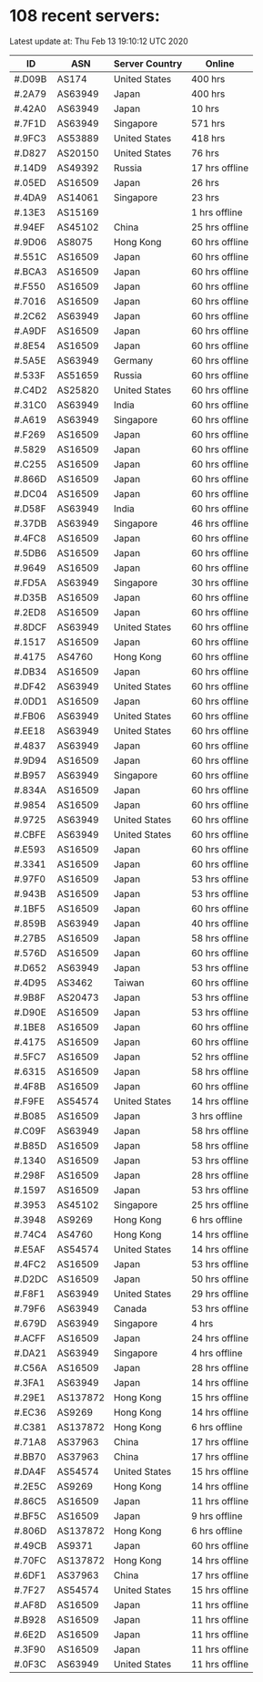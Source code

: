 # 108 recent servers:

Latest update at: Thu Feb 13 19:10:12 UTC 2020

| ID | ASN | Server Country | Online |
| -- | --- | -------------- | ------ |
| #.D09B | AS174 | United States | 400 hrs |
| #.2A79 | AS63949 | Japan | 400 hrs |
| #.42A0 | AS63949 | Japan | 10 hrs |
| #.7F1D | AS63949 | Singapore | 571 hrs |
| #.9FC3 | AS53889 | United States | 418 hrs |
| #.D827 | AS20150 | United States | 76 hrs |
| #.14D9 | AS49392 | Russia | 17 hrs offline |
| #.05ED | AS16509 | Japan | 26 hrs |
| #.4DA9 | AS14061 | Singapore | 23 hrs |
| #.13E3 | AS15169 |  | 1 hrs offline |
| #.94EF | AS45102 | China | 25 hrs offline |
| #.9D06 | AS8075 | Hong Kong | 60 hrs offline |
| #.551C | AS16509 | Japan | 60 hrs offline |
| #.BCA3 | AS16509 | Japan | 60 hrs offline |
| #.F550 | AS16509 | Japan | 60 hrs offline |
| #.7016 | AS16509 | Japan | 60 hrs offline |
| #.2C62 | AS63949 | Japan | 60 hrs offline |
| #.A9DF | AS16509 | Japan | 60 hrs offline |
| #.8E54 | AS16509 | Japan | 60 hrs offline |
| #.5A5E | AS63949 | Germany | 60 hrs offline |
| #.533F | AS51659 | Russia | 60 hrs offline |
| #.C4D2 | AS25820 | United States | 60 hrs offline |
| #.31C0 | AS63949 | India | 60 hrs offline |
| #.A619 | AS63949 | Singapore | 60 hrs offline |
| #.F269 | AS16509 | Japan | 60 hrs offline |
| #.5829 | AS16509 | Japan | 60 hrs offline |
| #.C255 | AS16509 | Japan | 60 hrs offline |
| #.866D | AS16509 | Japan | 60 hrs offline |
| #.DC04 | AS16509 | Japan | 60 hrs offline |
| #.D58F | AS63949 | India | 60 hrs offline |
| #.37DB | AS63949 | Singapore | 46 hrs offline |
| #.4FC8 | AS16509 | Japan | 60 hrs offline |
| #.5DB6 | AS16509 | Japan | 60 hrs offline |
| #.9649 | AS16509 | Japan | 60 hrs offline |
| #.FD5A | AS63949 | Singapore | 30 hrs offline |
| #.D35B | AS16509 | Japan | 60 hrs offline |
| #.2ED8 | AS16509 | Japan | 60 hrs offline |
| #.8DCF | AS63949 | United States | 60 hrs offline |
| #.1517 | AS16509 | Japan | 60 hrs offline |
| #.4175 | AS4760 | Hong Kong | 60 hrs offline |
| #.DB34 | AS16509 | Japan | 60 hrs offline |
| #.DF42 | AS63949 | United States | 60 hrs offline |
| #.0DD1 | AS16509 | Japan | 60 hrs offline |
| #.FB06 | AS63949 | United States | 60 hrs offline |
| #.EE18 | AS63949 | United States | 60 hrs offline |
| #.4837 | AS63949 | Japan | 60 hrs offline |
| #.9D94 | AS16509 | Japan | 60 hrs offline |
| #.B957 | AS63949 | Singapore | 60 hrs offline |
| #.834A | AS16509 | Japan | 60 hrs offline |
| #.9854 | AS16509 | Japan | 60 hrs offline |
| #.9725 | AS63949 | United States | 60 hrs offline |
| #.CBFE | AS63949 | United States | 60 hrs offline |
| #.E593 | AS16509 | Japan | 60 hrs offline |
| #.3341 | AS16509 | Japan | 60 hrs offline |
| #.97F0 | AS16509 | Japan | 53 hrs offline |
| #.943B | AS16509 | Japan | 53 hrs offline |
| #.1BF5 | AS16509 | Japan | 60 hrs offline |
| #.859B | AS63949 | Japan | 40 hrs offline |
| #.27B5 | AS16509 | Japan | 58 hrs offline |
| #.576D | AS16509 | Japan | 60 hrs offline |
| #.D652 | AS63949 | Japan | 53 hrs offline |
| #.4D95 | AS3462 | Taiwan | 60 hrs offline |
| #.9B8F | AS20473 | Japan | 53 hrs offline |
| #.D90E | AS16509 | Japan | 53 hrs offline |
| #.1BE8 | AS16509 | Japan | 60 hrs offline |
| #.4175 | AS16509 | Japan | 60 hrs offline |
| #.5FC7 | AS16509 | Japan | 52 hrs offline |
| #.6315 | AS16509 | Japan | 58 hrs offline |
| #.4F8B | AS16509 | Japan | 60 hrs offline |
| #.F9FE | AS54574 | United States | 14 hrs offline |
| #.B085 | AS16509 | Japan | 3 hrs offline |
| #.C09F | AS63949 | Japan | 58 hrs offline |
| #.B85D | AS16509 | Japan | 58 hrs offline |
| #.1340 | AS16509 | Japan | 53 hrs offline |
| #.298F | AS16509 | Japan | 28 hrs offline |
| #.1597 | AS16509 | Japan | 53 hrs offline |
| #.3953 | AS45102 | Singapore | 25 hrs offline |
| #.3948 | AS9269 | Hong Kong | 6 hrs offline |
| #.74C4 | AS4760 | Hong Kong | 14 hrs offline |
| #.E5AF | AS54574 | United States | 14 hrs offline |
| #.4FC2 | AS16509 | Japan | 53 hrs offline |
| #.D2DC | AS16509 | Japan | 50 hrs offline |
| #.F8F1 | AS63949 | United States | 29 hrs offline |
| #.79F6 | AS63949 | Canada | 53 hrs offline |
| #.679D | AS63949 | Singapore | 4 hrs |
| #.ACFF | AS16509 | Japan | 24 hrs offline |
| #.DA21 | AS63949 | Singapore | 4 hrs offline |
| #.C56A | AS16509 | Japan | 28 hrs offline |
| #.3FA1 | AS63949 | Japan | 14 hrs offline |
| #.29E1 | AS137872 | Hong Kong | 15 hrs offline |
| #.EC36 | AS9269 | Hong Kong | 14 hrs offline |
| #.C381 | AS137872 | Hong Kong | 6 hrs offline |
| #.71A8 | AS37963 | China | 17 hrs offline |
| #.BB70 | AS37963 | China | 17 hrs offline |
| #.DA4F | AS54574 | United States | 15 hrs offline |
| #.2E5C | AS9269 | Hong Kong | 14 hrs offline |
| #.86C5 | AS16509 | Japan | 11 hrs offline |
| #.BF5C | AS16509 | Japan | 9 hrs offline |
| #.806D | AS137872 | Hong Kong | 6 hrs offline |
| #.49CB | AS9371 | Japan | 60 hrs offline |
| #.70FC | AS137872 | Hong Kong | 14 hrs offline |
| #.6DF1 | AS37963 | China | 17 hrs offline |
| #.7F27 | AS54574 | United States | 15 hrs offline |
| #.AF8D | AS16509 | Japan | 11 hrs offline |
| #.B928 | AS16509 | Japan | 11 hrs offline |
| #.6E2D | AS16509 | Japan | 11 hrs offline |
| #.3F90 | AS16509 | Japan | 11 hrs offline |
| #.0F3C | AS63949 | United States | 11 hrs offline |

